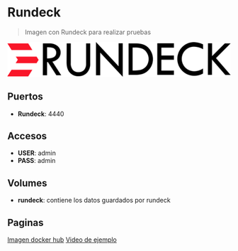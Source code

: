 
# Rundeck

> Imagen con Rundeck para realizar pruebas

![alt text](img/rundeck.svg)

## Puertos

* **Rundeck**: 4440

## Accesos

* **USER**: admin
* **PASS**: admin

## Volumes

* **rundeck**: contiene los datos guardados por rundeck

## Paginas

[Imagen docker hub](https://hub.docker.com/r/rundeck/rundeck/)
[Video de ejemplo](https://www.youtube.com/watch?v=1mtnuidPQdI&ab_channel=VariacodeSoftware)
